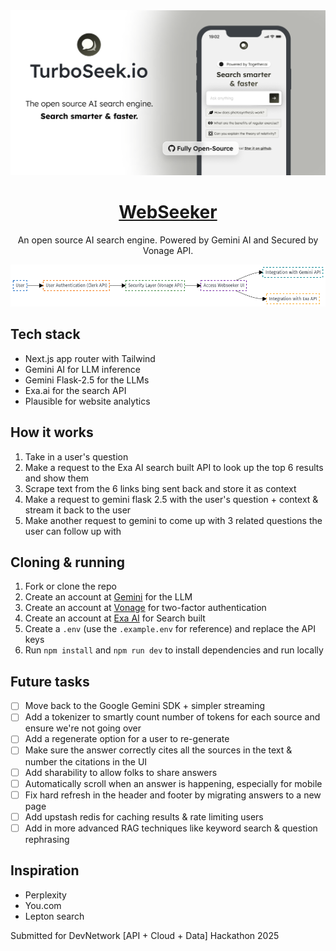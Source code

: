 <a href="https://www.webseeker.io">
  <img alt="Web Seeker" src="./public/og-image.png">
  <h1 align="center">WebSeeker</h1>
</a>

<p align="center">
  An open source AI search engine. Powered by Gemini AI and Secured by Vonage API.
</p>

![alt text](image.png)

## Tech stack

- Next.js app router with Tailwind
- Gemini AI for LLM inference
- Gemini Flask-2.5 for the LLMs
- Exa.ai for the search API
- Plausible for website analytics

## How it works

1. Take in a user's question
2. Make a request to the Exa AI search built API to look up the top 6 results and show them
3. Scrape text from the 6 links bing sent back and store it as context
4. Make a request to gemini flask 2.5 with the user's question + context & stream it back to the user
5. Make another request to gemini to come up with 3 related questions the user can follow up with

## Cloning & running

1. Fork or clone the repo
2. Create an account at [Gemini](https://gemini.google.com) for the LLM
3. Create an account at [Vonage](https://dashboard.nexmo.com/sign-in) for two-factor authentication
4. Create an account at [Exa AI](https://dashboard.exa.ai) for Search built
5. Create a `.env` (use the `.example.env` for reference) and replace the API keys
6. Run `npm install` and `npm run dev` to install dependencies and run locally

## Future tasks

- [ ] Move back to the Google Gemini SDK + simpler streaming
- [ ] Add a tokenizer to smartly count number of tokens for each source and ensure we're not going over
- [ ] Add a regenerate option for a user to re-generate
- [ ] Make sure the answer correctly cites all the sources in the text & number the citations in the UI
- [ ] Add sharability to allow folks to share answers
- [ ] Automatically scroll when an answer is happening, especially for mobile
- [ ] Fix hard refresh in the header and footer by migrating answers to a new page
- [ ] Add upstash redis for caching results & rate limiting users
- [ ] Add in more advanced RAG techniques like keyword search & question rephrasing

## Inspiration

- Perplexity
- You.com
- Lepton search

Submitted for DevNetwork [API + Cloud + Data] Hackathon 2025